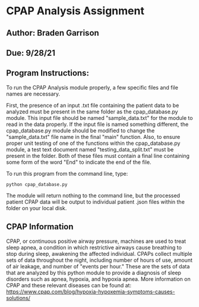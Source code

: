 # CPAP Analysis Assignment

## Author: Braden Garrison

## Due: 9/28/21

## Program Instructions:

To run the CPAP Analysis module properly, a few specific files and file names are necessary.

First, the presence of an input .txt file containing the patient data to be analyzed must be present in the same folder as the cpap_database.py module.
This input file should be named "sample_data.txt" for the module to read in the data properly.
If the input file is named something different, the cpap_database.py module should be modified to change the "sample_data.txt" file name in the final "main" function.
Also, to ensure proper unit testing of one of the functions within the cpap_database.py module, a test text document named "testing_data_split.txt" must be present in the folder.
Both of these files must contain a final line containing some form of the word "End" to indicate the end of the file.

To run this program from the command line, type:

```python cpap_database.py```

The module will return nothing to the command line, but the processed patient CPAP data will be output to individual patient .json files within the folder on your local disk.

## CPAP Information

CPAP, or continuous positive airway pressure, machines are used to treat sleep apnea, a condition in which restrictive airways cause breathing to stop during sleep, awakening the affected individual.
CPAPs collect multiple sets of data throughout the night, including number of hours of use, amount of air leakage, and number of "events per hour."
These are the sets of data that are analyzed by this python module to provide a diagnosis of sleep disorders such as apnea, hypoxia, and hypoxia apnea.
More information on CPAP and these relevant diseases can be found at:
https://www.cpap.com/blog/hypoxia-hypoxemia-symptoms-causes-solutions/



